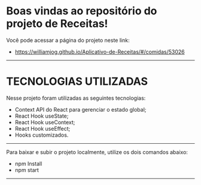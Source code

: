 # Boas vindas ao repositório do projeto de Receitas!

Você pode acessar a página do projeto neste link:

 * https://williamjog.github.io/Aplicativo-de-Receitas/#/comidas/53026

---

# TECNOLOGIAS UTILIZADAS

Nesse projeto foram utilizadas as seguintes tecnologias:

  - Context API do React para gerenciar o estado global;
  - React Hook useState;
  - React Hook useContext;
  - React Hook useEffect;
  - Hooks customizados.

---

Para baixar e subir o projeto localmente, utilize os dois comandos abaixo:

  * npm Install
  * npm start
  
---
